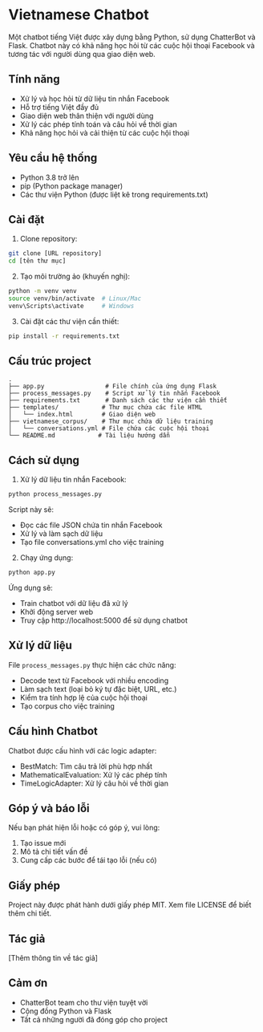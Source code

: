 # Vietnamese Chatbot

Một chatbot tiếng Việt được xây dựng bằng Python, sử dụng ChatterBot và Flask. Chatbot này có khả năng học hỏi từ các cuộc hội thoại Facebook và tương tác với người dùng qua giao diện web.

## Tính năng

- Xử lý và học hỏi từ dữ liệu tin nhắn Facebook
- Hỗ trợ tiếng Việt đầy đủ
- Giao diện web thân thiện với người dùng
- Xử lý các phép tính toán và câu hỏi về thời gian
- Khả năng học hỏi và cải thiện từ các cuộc hội thoại

## Yêu cầu hệ thống

- Python 3.8 trở lên
- pip (Python package manager)
- Các thư viện Python (được liệt kê trong requirements.txt)

## Cài đặt

1. Clone repository:
```bash
git clone [URL repository]
cd [tên thư mục]
```

2. Tạo môi trường ảo (khuyến nghị):
```bash
python -m venv venv
source venv/bin/activate  # Linux/Mac
venv\Scripts\activate     # Windows
```

3. Cài đặt các thư viện cần thiết:
```bash
pip install -r requirements.txt
```

## Cấu trúc project

```
.
├── app.py                 # File chính của ứng dụng Flask
├── process_messages.py    # Script xử lý tin nhắn Facebook
├── requirements.txt       # Danh sách các thư viện cần thiết
├── templates/            # Thư mục chứa các file HTML
│   └── index.html        # Giao diện web
├── vietnamese_corpus/    # Thư mục chứa dữ liệu training
│   └── conversations.yml # File chứa các cuộc hội thoại
└── README.md            # Tài liệu hướng dẫn
```

## Cách sử dụng

1. Xử lý dữ liệu tin nhắn Facebook:
```bash
python process_messages.py
```
Script này sẽ:
- Đọc các file JSON chứa tin nhắn Facebook
- Xử lý và làm sạch dữ liệu
- Tạo file conversations.yml cho việc training

2. Chạy ứng dụng:
```bash
python app.py
```
Ứng dụng sẽ:
- Train chatbot với dữ liệu đã xử lý
- Khởi động server web
- Truy cập http://localhost:5000 để sử dụng chatbot

## Xử lý dữ liệu

File `process_messages.py` thực hiện các chức năng:
- Decode text từ Facebook với nhiều encoding
- Làm sạch text (loại bỏ ký tự đặc biệt, URL, etc.)
- Kiểm tra tính hợp lệ của cuộc hội thoại
- Tạo corpus cho việc training

## Cấu hình Chatbot

Chatbot được cấu hình với các logic adapter:
- BestMatch: Tìm câu trả lời phù hợp nhất
- MathematicalEvaluation: Xử lý các phép tính
- TimeLogicAdapter: Xử lý câu hỏi về thời gian

## Góp ý và báo lỗi

Nếu bạn phát hiện lỗi hoặc có góp ý, vui lòng:
1. Tạo issue mới
2. Mô tả chi tiết vấn đề
3. Cung cấp các bước để tái tạo lỗi (nếu có)

## Giấy phép

Project này được phát hành dưới giấy phép MIT. Xem file LICENSE để biết thêm chi tiết.

## Tác giả

[Thêm thông tin về tác giả]

## Cảm ơn

- ChatterBot team cho thư viện tuyệt vời
- Cộng đồng Python và Flask
- Tất cả những người đã đóng góp cho project 